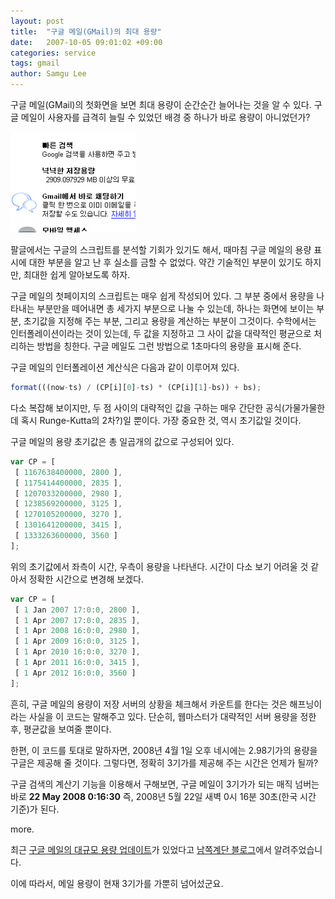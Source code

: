 ```yaml
---
layout: post
title:  "구글 메일(GMail)의 최대 용량"
date:   2007-10-05 09:01:02 +09:00
categories: service
tags: gmail
author: Samgu Lee
---
```

구글 메일(GMail)의 첫화면을 보면 최대 용량이 순간순간 늘어나는 것을 알 수 있다. 구글 메일이 사용자를 급격히 늘릴 수 있었던 배경 중 하나가 바로 용량이 아니었던가?

![구글 메일의 최대 용량, 1초마다 늘어난다](/assets/gmail-max-storage.jpg)

팔글에서는 구글의 스크립트를 분석할 기회가 있기도 해서, 때마침 구글 메일의 용량 표시에 대한 부분을 알고 난 후 실소를 금할 수 없었다. 약간 기술적인 부분이 있기도 하지만, 최대한 쉽게 알아보도록 하자.

구글 메일의 첫페이지의 스크립트는 매우 쉽게 작성되어 있다. 그 부분 중에서 용량을 나타내는 부분만을 떼어내면 총 세가지 부분으로 나눌 수 있는데, 하나는 화면에 보이는 부분, 초기값을 지정해 주는 부분, 그리고 용량을 계산하는 부분이 그것이다. 수학에서는 인터폴레이션이라는 것이 있는데, 두 값을 지정하고 그 사이 값을 대략적인 평균으로 처리하는 방법을 칭한다. 구글 메일도 그런 방법으로 1초마다의 용량을 표시해 준다.

구글 메일의 인터폴레이션 계산식은 다음과 같이 이루어져 있다.

```js
format(((now-ts) / (CP[i][0]-ts) * (CP[i][1]-bs)) + bs);
```

다소 복잡해 보이지만, 두 점 사이의 대략적인 값을 구하는 매우 간단한 공식(가물가물한데 혹시 Runge-Kutta의 2차?)일 뿐이다. 가장 중요한 것, 역시 초기값일 것이다.

구글 메일의 용량 초기값은 총 일곱개의 값으로 구성되어 있다.

```js
var CP = [
 [ 1167638400000, 2800 ],
 [ 1175414400000, 2835 ],
 [ 1207033200000, 2980 ],
 [ 1238569200000, 3125 ],
 [ 1270105200000, 3270 ],
 [ 1301641200000, 3415 ],
 [ 1333263600000, 3560 ]
];
```

위의 초기값에서 좌측이 시간, 우측이 용량을 나타낸다. 시간이 다소 보기 어려울 것 같아서 정확한 시간으로 변경해 보겠다.

```js
var CP = [
 [ 1 Jan 2007 17:0:0, 2800 ],
 [ 1 Apr 2007 17:0:0, 2835 ],
 [ 1 Apr 2008 16:0:0, 2980 ],
 [ 1 Apr 2009 16:0:0, 3125 ],
 [ 1 Apr 2010 16:0:0, 3270 ],
 [ 1 Apr 2011 16:0:0, 3415 ],
 [ 1 Apr 2012 16:0:0, 3560 ]
];
```

흔히, 구글 메일의 용량이 저장 서버의 상황을 체크해서 카운트를 한다는 것은 해프닝이라는 사실을 이 코드는 말해주고 있다. 단순히, 웹마스터가 대략적인 서버 용량을 정한 후, 평균값을 보여줄 뿐이다.

한편, 이 코드를 토대로 말하자면, 2008년 4월 1일 오후 네시에는 2.98기가의 용량을 구글은 제공해 줄 것이다. 그렇다면, 정확히 3기가를 제공해 주는 시간은 언제가 될까?

구글 검색의 계산기 기능을 이용해서 구해보면, 구글 메일이 3기가가 되는 매직 넘버는 바로 **22 May 2008 0:16:30** 즉, 2008년 5월 22일 새벽 0시 16분 30초(한국 시간 기준)가 된다.

more.

최근 [구글 메일의 대규모 용량 업데이트](http://gmailblog.blogspot.com/2007/10/more-gmail-storage-coming-for-all.html)가 있었다고 [남쪽계단 블로그](http://southstep.egloos.com/1650623)에서 알려주었습니다.

이에 따라서, 메일 용량이 현재 3기가를 가뿐히 넘어섰군요.

